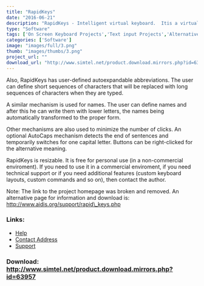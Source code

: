 ```yaml
---
title: "RapidKeys"
date: "2016-06-21"
description: "RapidKeys - Intelligent virtual keyboard.  Itis a virtual keyboard with word prediction that learns from what the user types and contextually suggests words that can be typed with a single click. The purpose of this feature is to obtain a greater speed of typing."
type: "Software"
tags: ['On Screen Keyboard Projects','Text input Projects','Alternative Access' ]
categories: ['Software']
image: "images/full/3.png"
thumb: "images/thumbs/3.png"
project_url: ""
download_url: "http://www.simtel.net/product.download.mirrors.php?id=63957"
---
```

Also, RapidKeys has user-defined autoexpandable abbreviations. The user can define short sequences of characters that will be replaced with long sequences of characters when they are typed.

A similar mechanism is used for names. The user can define names and after this he can write them with lower letters, the names being automatically transformed to the proper form.

Other mechanisms are also used to minimize the number of clicks. An optional AutoCaps mechanism detects the end of sentences and temporarily switches for one capital letter. Buttons can be right-clicked for the alternative meaning.

RapidKeys is resizable. It is free for personal use (in a non-commercial enviroment). If you need to use it in a commercial enviroment, if you need technical support or if you need additional features (custom keyboard layouts, custom commands and so on), then contact the author.

Note: The link to the project homepage was broken and removed. An alternative page for information and download is:  <a class="" generated="" href="">http://www.aidis.org/support/rapid\_keys.php</a>

### Links:
- <a href="http://www.oatsoft.org/Software/rapidkeys-1/help">Help</a>
- <a href="mailto:lucian.velea@softhome.net">Contact Address</a>
- <a href="http://groups.yahoo.com/group/rapidkeys/">Support</a>

### Download: http://www.simtel.net/product.download.mirrors.php?id=63957 